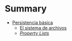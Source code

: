 # Summary

* [Persistencia básica](cap1/intro.md)
    - [El sistema de archivos](cap1/sistema_de_archivos.md)
    - [*Property Lists*](cap1/property_lists.md)
